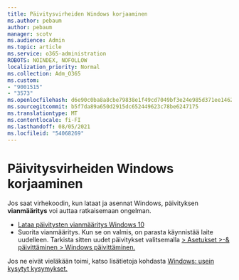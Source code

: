 ```yaml
---
title: Päivitysvirheiden Windows korjaaminen
ms.author: pebaum
author: pebaum
manager: scotv
ms.audience: Admin
ms.topic: article
ms.service: o365-administration
ROBOTS: NOINDEX, NOFOLLOW
localization_priority: Normal
ms.collection: Adm_O365
ms.custom:
- "9001515"
- "3573"
ms.openlocfilehash: d6e90c0ba8a8cbe79838e1f49cd7049bf3e24e985d371ee1462d50e47834cdac
ms.sourcegitcommit: b5f7da89a650d2915dc652449623c78be6247175
ms.translationtype: MT
ms.contentlocale: fi-FI
ms.lasthandoff: 08/05/2021
ms.locfileid: "54068269"
---
```

# <a name="fix-windows-update-errors"></a>Päivitysvirheiden Windows korjaaminen

Jos saat virhekoodin, kun lataat ja asennat Windows, päivityksen **vianmääritys** voi auttaa ratkaisemaan ongelman.

- [Lataa päivitysten vianmääritys Windows 10](https://support.microsoft.com/help/4027322/windows-update-troubleshooter)
- Suorita vianmääritys. Kun se on valmis, on parasta käynnistää laite uudelleen. Tarkista sitten uudet päivitykset valitsemalla [> Asetukset >-& päivittäminen > Windows päivittäminen.](ms-settings:windowsupdate)

Jos ne eivät vieläkään toimi, katso lisätietoja kohdasta [Windows: usein kysytyt kysymykset.](https://support.microsoft.com/help/12373/windows-update-faq)
